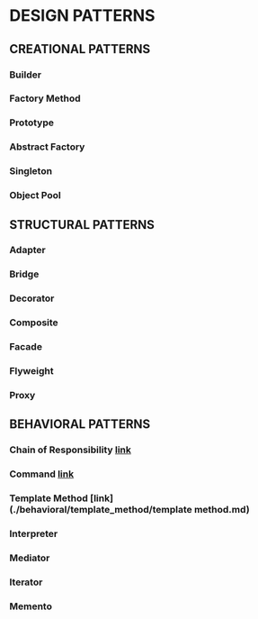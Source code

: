 # DESIGN PATTERNS

## CREATIONAL PATTERNS

### Builder

### Factory Method

### Prototype

### Abstract Factory

### Singleton

### Object Pool 



## STRUCTURAL PATTERNS

### Adapter

### Bridge

### Decorator

### Composite

### Facade

### Flyweight

### Proxy



## BEHAVIORAL PATTERNS

### Chain of Responsibility [link](behavioral/chain_of_responsibility/chain_of_responsibility.md)

### Command [link]()

### Template Method [link](./behavioral/template_method/template method.md)

### Interpreter

### Mediator

### Iterator

### Memento